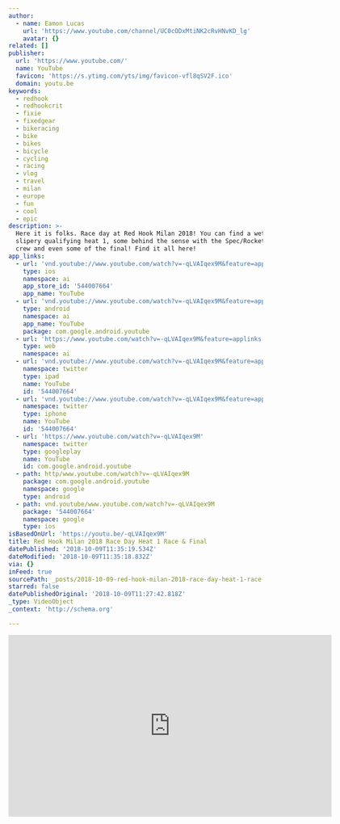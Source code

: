```yaml
---
author:
  - name: Eamon Lucas
    url: 'https://www.youtube.com/channel/UC0cODxMtiNK2cRvHNvKD_lg'
    avatar: {}
related: []
publisher:
  url: 'https://www.youtube.com/'
  name: YouTube
  favicon: 'https://s.ytimg.com/yts/img/favicon-vfl8qSV2F.ico'
  domain: youtu.be
keywords:
  - redhook
  - redhookcrit
  - fixie
  - fixedgear
  - bikeracing
  - bike
  - bikes
  - bicycle
  - cycling
  - racing
  - vlog
  - travel
  - milan
  - europe
  - fun
  - cool
  - epic
description: >-
  Here it is folks. Race day at Red Hook Milan 2018! You can find a wet and
  slipery qualifying heat 1, some behind the sense with the Spec/Rocket Espresso
  crew and even some of the final! Find it all here!
app_links:
  - url: 'vnd.youtube://www.youtube.com/watch?v=-qLVAIqex9M&feature=applinks'
    type: ios
    namespace: ai
    app_store_id: '544007664'
    app_name: YouTube
  - url: 'vnd.youtube://www.youtube.com/watch?v=-qLVAIqex9M&feature=applinks'
    type: android
    namespace: ai
    app_name: YouTube
    package: com.google.android.youtube
  - url: 'https://www.youtube.com/watch?v=-qLVAIqex9M&feature=applinks'
    type: web
    namespace: ai
  - url: 'vnd.youtube://www.youtube.com/watch?v=-qLVAIqex9M&feature=applinks'
    namespace: twitter
    type: ipad
    name: YouTube
    id: '544007664'
  - url: 'vnd.youtube://www.youtube.com/watch?v=-qLVAIqex9M&feature=applinks'
    namespace: twitter
    type: iphone
    name: YouTube
    id: '544007664'
  - url: 'https://www.youtube.com/watch?v=-qLVAIqex9M'
    namespace: twitter
    type: googleplay
    name: YouTube
    id: com.google.android.youtube
  - path: http/www.youtube.com/watch?v=-qLVAIqex9M
    package: com.google.android.youtube
    namespace: google
    type: android
  - path: vnd.youtube/www.youtube.com/watch?v=-qLVAIqex9M
    package: '544007664'
    namespace: google
    type: ios
isBasedOnUrl: 'https://youtu.be/-qLVAIqex9M'
title: Red Hook Milan 2018 Race Day Heat 1 Race & Final
datePublished: '2018-10-09T11:35:19.534Z'
dateModified: '2018-10-09T11:35:18.832Z'
via: {}
inFeed: true
sourcePath: _posts/2018-10-09-red-hook-milan-2018-race-day-heat-1-race-and-final.md
starred: false
datePublishedOriginal: '2018-10-09T11:27:42.818Z'
_type: VideoObject
_context: 'http://schema.org'

---
```

<iframe src="https://cdn.embedly.com/widgets/media.html?src=https%3A%2F%2Fwww.youtube.com%2Fembed%2F-qLVAIqex9M%3Ffeature%3Doembed&amp;url=http%3A%2F%2Fwww.youtube.com%2Fwatch%3Fv%3D-qLVAIqex9M&amp;image=https%3A%2F%2Fi.ytimg.com%2Fvi%2F-qLVAIqex9M%2Fhqdefault.jpg&amp;key=a715cf41cc93453ca338d350cd26f87b&amp;type=text%2Fhtml&amp;schema=youtube" width="640" height="360" scrolling="no" frameborder="0" allowfullscreen="true" style=""></iframe>